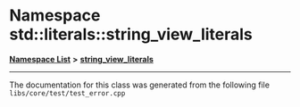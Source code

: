 

# Namespace std::literals::string\_view\_literals



[**Namespace List**](namespaces.md) **>** [**string\_view\_literals**](namespacestd_1_1literals_1_1string__view__literals.md)







































































------------------------------
The documentation for this class was generated from the following file `libs/core/test/test_error.cpp`

